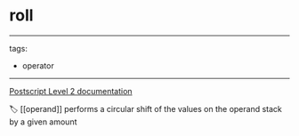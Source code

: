 # roll

---
tags:

- operator

---

[Postscript Level 2 documentation](https://hepunx.rl.ac.uk/~adye/psdocs/ref/PSL2r.html#roll)

🏷️ [[operand]]
performs a circular shift of the values on the operand stack by a given amount
